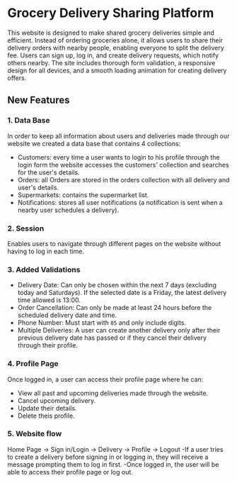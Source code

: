 # Grocery Delivery Sharing Platform

This website is designed to make shared grocery deliveries simple and efficient. Instead of ordering groceries alone, it allows users to share their delivery orders with nearby people, enabling everyone to split the delivery fee. Users can sign up, log in, and create delivery requests, which notify others nearby. The site includes thorough form validation, a responsive design for all devices, and a smooth loading animation for creating delivery offers.

## New Features

### 1. Data Base
In order to keep all information about users and deliveries made through our website we created a data base that contains 4 collections:
- Customers: every time a user wants to login to his profile through the login form the website accesses the customers' collection and searches for the user's details.
- Orders: all Orders are stored in the orders collection with all delivery and user's details.
- Supermarkets: contains the supermarket list.
- Notifications: stores all user notifications (a notification is sent when a nearby user schedules a delivery).
### 2. Session
Enables users to navigate through different pages on the website without having to log in each time.

### 3. Added Validations
- Delivery Date: Can only be chosen within the next 7 days (excluding today and Saturdays). If the selected date is a Friday, the latest delivery time allowed is 13:00.
- Order Cancellation: Can only be made at least 24 hours before the scheduled delivery date and time.
- Phone Number: Must start with `05` and only include digits.
- Multiple Deliveries: A user can create another delivery only after their previous delivery date has passed or if they cancel their delivery through their profile.

### 4. Profile Page
Once logged in, a user can access their profile page where he can:
- View all past and upcoming deliveries made through the website.
- Cancel upcoming delivery.
- Update their details.
- Delete theis profile.

### 5. Website flow
Home Page -> Sign in/Login -> Delivery -> Profile ->  Logout
-If a user tries to create a delivery before signing in or logging in, they will receive a message prompting them to log in first.
-Once logged in, the user will be able to access their profile page or log out.

